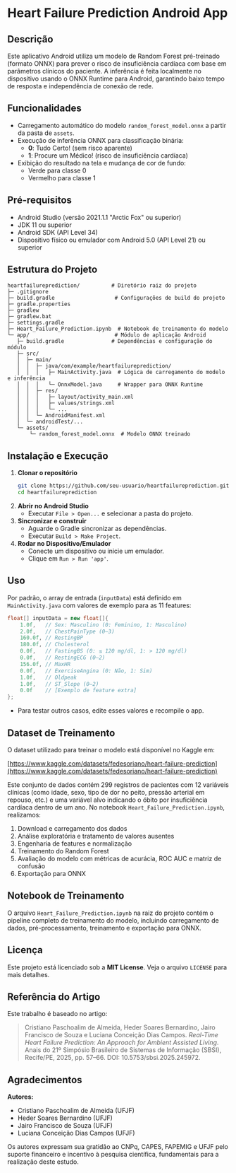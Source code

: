 # Heart Failure Prediction Android App

## Descrição

Este aplicativo Android utiliza um modelo de Random Forest pré-treinado (formato ONNX) para prever o risco de insuficiência cardíaca com base em parâmetros clínicos do paciente. A inferência é feita localmente no dispositivo usando o ONNX Runtime para Android, garantindo baixo tempo de resposta e independência de conexão de rede.

## Funcionalidades

- Carregamento automático do modelo `random_forest_model.onnx` a partir da pasta de `assets`.
- Execução de inferência ONNX para classificação binária:
  - **0**: Tudo Certo! (sem risco aparente)
  - **1**: Procure um Médico! (risco de insuficiência cardíaca)
- Exibição do resultado na tela e mudança de cor de fundo:
  - Verde para classe 0
  - Vermelho para classe 1

## Pré-requisitos

- Android Studio (versão 2021.1.1 "Arctic Fox" ou superior)
- JDK 11 ou superior
- Android SDK (API Level 34)
- Dispositivo físico ou emulador com Android 5.0 (API Level 21) ou superior

## Estrutura do Projeto

```
heartfailureprediction/          # Diretório raiz do projeto
├─ .gitignore
├─ build.gradle                   # Configurações de build do projeto
├─ gradle.properties
├─ gradlew
├─ gradlew.bat
├─ settings.gradle
├─ Heart_Failure_Prediction.ipynb  # Notebook de treinamento do modelo
└─ app/                           # Módulo de aplicação Android
   ├─ build.gradle               # Dependências e configuração do módulo
   ├─ src/
   │  ├─ main/
   │  │  ├─ java/com/example/heartfailureprediction/
   │  │  │   ├─ MainActivity.java  # Lógica de carregamento do modelo e inferência
   │  │  │   └─ OnnxModel.java     # Wrapper para ONNX Runtime
   │  │  ├─ res/
   │  │  │   ├─ layout/activity_main.xml
   │  │  │   ├─ values/strings.xml
   │  │  │   └─ ...
   │  │  └─ AndroidManifest.xml
   │  └─ androidTest/...
   └─ assets/
       └─ random_forest_model.onnx  # Modelo ONNX treinado
```

## Instalação e Execução

1. **Clonar o repositório**
   ```bash
   git clone https://github.com/seu-usuario/heartfailureprediction.git
   cd heartfailureprediction
   ```
2. **Abrir no Android Studio**
   - Executar `File > Open...` e selecionar a pasta do projeto.
3. **Sincronizar e construir**
   - Aguarde o Gradle sincronizar as dependências.
   - Executar `Build > Make Project`.
4. **Rodar no Dispositivo/Emulador**
   - Conecte um dispositivo ou inicie um emulador.
   - Clique em `Run > Run 'app'`.

## Uso

Por padrão, o array de entrada (`inputData`) está definido em `MainActivity.java` com valores de exemplo para as 11 features:

```java
float[] inputData = new float[]{
    1.0f,   // Sex: Masculino (0: Feminino, 1: Masculino)
    2.0f,   // ChestPainType (0–3)
    160.0f, // RestingBP
    180.0f, // Cholesterol
    0.0f,   // FastingBS (0: ≤ 120 mg/dl, 1: > 120 mg/dl)
    0.0f,   // RestingECG (0–2)
    156.0f, // MaxHR
    0.0f,   // ExerciseAngina (0: Não, 1: Sim)
    1.0f,   // Oldpeak
    1.0f,   // ST_Slope (0–2)
    0.0f    // [Exemplo de feature extra]
};
```

- Para testar outros casos, edite esses valores e recompile o app.

## Dataset de Treinamento

O dataset utilizado para treinar o modelo está disponível no Kaggle em:

[https://www.kaggle.com/datasets/fedesoriano/heart-failure-prediction](https://www.kaggle.com/datasets/fedesoriano/heart-failure-prediction)

Este conjunto de dados contém 299 registros de pacientes com 12 variáveis clínicas (como idade, sexo, tipo de dor no peito, pressão arterial em repouso, etc.) e uma variável alvo indicando o óbito por insuficiência cardíaca dentro de um ano. No notebook `Heart_Failure_Prediction.ipynb`, realizamos:

1. Download e carregamento dos dados
2. Análise exploratória e tratamento de valores ausentes
3. Engenharia de features e normalização
4. Treinamento do Random Forest
5. Avaliação do modelo com métricas de acurácia, ROC AUC e matriz de confusão
6. Exportação para ONNX

## Notebook de Treinamento

O arquivo `Heart_Failure_Prediction.ipynb` na raiz do projeto contém o pipeline completo de treinamento do modelo, incluindo carregamento de dados, pré-processamento, treinamento e exportação para ONNX.

## Licença

Este projeto está licenciado sob a **MIT License**. Veja o arquivo `LICENSE` para mais detalhes.

## Referência do Artigo

Este trabalho é baseado no artigo:

> Cristiano Paschoalim de Almeida, Heder Soares Bernardino, Jairo Francisco de Souza e Luciana Conceição Dias Campos. *Real-Time Heart Failure Prediction: An Approach for Ambient Assisted Living*. Anais do 21º Simpósio Brasileiro de Sistemas de Informação (SBSI), Recife/PE, 2025, pp. 57–66. DOI: 10.5753/sbsi.2025.245972.

## Agradecimentos

**Autores:**

- Cristiano Paschoalim de Almeida (UFJF)
- Heder Soares Bernardino (UFJF)
- Jairo Francisco de Souza (UFJF)
- Luciana Conceição Dias Campos (UFJF)

Os autores expressam sua gratidão ao CNPq, CAPES, FAPEMIG e UFJF pelo suporte financeiro e incentivo à pesquisa científica, fundamentais para a realização deste estudo.

